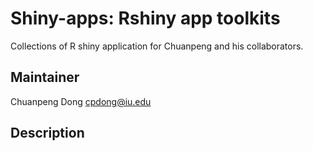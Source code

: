# Shiny-apps: Rshiny app toolkits
Collections of R shiny application for Chuanpeng and his collaborators. 
## Maintainer
Chuanpeng Dong <cpdong@iu.edu>

## Description
